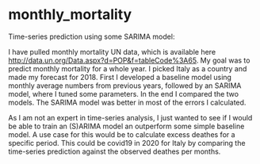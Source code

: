 # monthly_mortality
Time-series prediction using some SARIMA model:

I have pulled monthly mortality UN data, which is available here http://data.un.org/Data.aspx?d=POP&f=tableCode%3A65.
My goal was to predict monthly mortality for a whole year. I picked Italy as a country and made my forecast for 2018. First I developed a baseline model using monthly average 
numbers from previous years, followed by an SARIMA model, where I tuned some parameters. In the end I compared the two models. The SARIMA model was better in most of the errors 
I calculated.

As I am not an expert in time-series analysis, I just wanted to see if I would be able to train an (S)ARIMA model an outperform some simple baseline model. A use case for this 
would be to calculate excess deathes for a specific period. This could be covid19 in 2020 for Italy by comparing the time-series prediction against the observed deathes per months.
